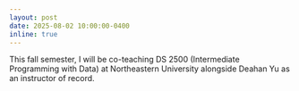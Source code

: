 ```yaml
---
layout: post
date: 2025-08-02 10:00:00-0400
inline: true
---
```


This fall semester, I will be co-teaching DS 2500 (Intermediate Programming with Data) at Northeastern University alongside Deahan Yu as an instructor of record.
